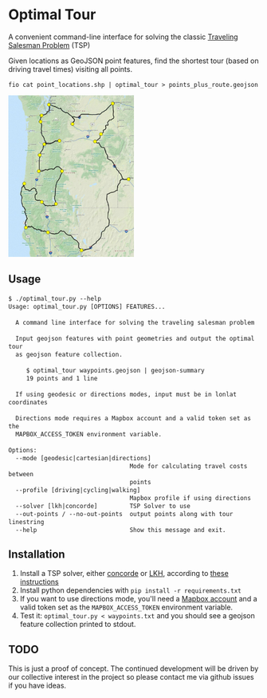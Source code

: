 # Optimal Tour

A convenient command-line interface for solving the classic
[Traveling Salesman Problem](https://simple.wikipedia.org/wiki/Travelling_salesman_problem) (TSP)

Given locations as GeoJSON point features, find the shortest tour (based on driving travel times) visiting all points.

    fio cat point_locations.shp | optimal_tour > points_plus_route.geojson

<img src="tour.png" width="50%">

## Usage

```
$ ./optimal_tour.py --help
Usage: optimal_tour.py [OPTIONS] FEATURES...

  A command line interface for solving the traveling salesman problem

  Input geojson features with point geometries and output the optimal tour
  as geojson feature collection.

     $ optimal_tour waypoints.geojson | geojson-summary
     19 points and 1 line

  If using geodesic or directions modes, input must be in lonlat coordinates

  Directions mode requires a Mapbox account and a valid token set as the
  MAPBOX_ACCESS_TOKEN environment variable.

Options:
  --mode [geodesic|cartesian|directions]
                                  Mode for calculating travel costs between
                                  points
  --profile [driving|cycling|walking]
                                  Mapbox profile if using directions
  --solver [lkh|concorde]         TSP Solver to use
  --out-points / --no-out-points  output points along with tour linestring
  --help                          Show this message and exit.
```

## Installation

1. Install a TSP solver, either [concorde](http://www.math.uwaterloo.ca/tsp/concorde.html) or [LKH](http://www.akira.ruc.dk/~keld/research/LKH/), according to [these instructions](https://github.com/perrygeo/pytsp/wiki/Installing-Solvers)
1. Install python dependencies with `pip install -r requirements.txt`
1. If you want to use directions mode, you'll need a [Mapbox account](https://www.mapbox.com/studio/signup/) and a valid token set as the `MAPBOX_ACCESS_TOKEN` environment variable.
1. Test it: `optimal_tour.py < waypoints.txt` and you should see a geojson feature collection printed to stdout.

## TODO 

This is just a proof of concept. The continued development will be driven by our
collective interest in the project so please contact me via github issues if you have ideas.
